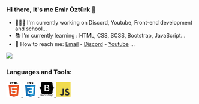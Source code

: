 ### Hi there, It's me Emir Öztürk 👋


- 👷🏻‍♂️ I'm currently working on Discord, Youtube, Front-end development and school...
- 📚 I’m currently learning : HTML, CSS, SCSS, Bootstrap, JavaScript...
- 📧 How to reach me: <a href="mailto: emirozturk1207@gmail.com" title="emirozturk1207@gmail.com">Email</a> - <span title="nickname#1283">[Discord](https://discord.gg/a6Yyu4tFhr) </span> - [Youtube](https://www.youtube.com/channel/UCf6UGeA_b3sFJukNO7JOutw) ...

<img src="https://wallpaperaccess.com/full/2853514.png">

<h3>Languages and Tools:</h3>
<p> <a href="https://www.w3.org/html/" target="_blank" rel="noreferrer"> <img src="https://raw.githubusercontent.com/devicons/devicon/master/icons/html5/html5-original-wordmark.svg" alt="html5" width="40" height="40"/> </a> <a href="https://www.w3schools.com/css/" target="_blank" rel="noreferrer"> <img src="https://raw.githubusercontent.com/devicons/devicon/master/icons/css3/css3-original-wordmark.svg" alt="css3" width="40" height="40"/> </a> <a href="https://getbootstrap.com" target="_blank" rel="noreferrer"> <img src="https://raw.githubusercontent.com/devicons/devicon/master/icons/bootstrap/bootstrap-plain-wordmark.svg" alt="bootstrap" width="40" height="40"/> </a> <a href="https://developer.mozilla.org/en-US/docs/Web/JavaScript" target="_blank" rel="noreferrer"> <img src="https://raw.githubusercontent.com/devicons/devicon/master/icons/javascript/javascript-original.svg" alt="javascript" width="40" height="40"/> </a> </p>
